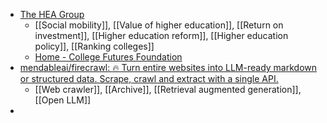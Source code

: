 - [The HEA Group](https://www.theheagroup.com/?ss_source=sscampaigns&ss_campaign_id=66fd83ccdaf3a61f53df508a&ss_campaign_name=New+Report%3A+California+College+Programs+That+Pay&ss_campaign_sent_date=2024-10-03T16%3A10%3A42Z)
	- [[Social mobility]], [[Value of higher education]], [[Return on investment]], [[Higher education reform]], [[Higher education policy]], [[Ranking colleges]]
	- [Home - College Futures Foundation](https://collegefutures.org/)
- [mendableai/firecrawl: 🔥 Turn entire websites into LLM-ready markdown or structured data. Scrape, crawl and extract with a single API.](https://github.com/mendableai/firecrawl)
	- [[Web crawler]], [[Archive]], [[Retrieval augmented generation]], [[Open LLM]]
-